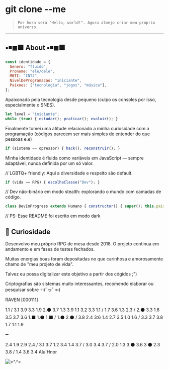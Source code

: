 # git clone --me


> `Por hora será "Hello, world!". Agora almejo criar meu próprio universo.`


---


## ▪◾◼⬛ About ▪◾◼⬛


```js
const identidade = {
  Genero: "fluido",
  Pronome: "ele/dele",
  MBTI: "INTJ",
  NivelDeProgramacao: "iniciante",
  Paixoes: ["tecnologia", "jogos", "música"],
};


```


Apaixonado pela tecnologia desde pequeno (culpo os consoles por isso, especialmente o SNES). 


```js
let level = "iniciante";
while (true) { estudar(); praticar(); evoluir(); }
```


Finalmente tomei uma atitude relacionado a minha curiosidade com a programação (códigos parecem ser mais simples de entender do que pessoas e.e)


```js
if (sistema == opressor) { hack(); reconstruir(); }
```


Minha identidade é fluida como variáveis em JavaScript — sempre adaptável, nunca definida por um só valor.


// LGBTQ+ friendly: Aqui a diversidade e respeito são default.


```js
if (vida == RPG) { escolhaClasse("Dev"); } 
```


// Dev não-binário em modo stealth: explorando o mundo com camadas de código.


```js
class DevInProgress extends Humano { constructor() { super(); this.paixão = "tecnologia"; } }
```


// PS: Esse README foi escrito em modo dark


## 💭 Curiosidade


Desenvolvo meu próprio RPG de mesa desde 2018. O projeto continua em andamento e em fases de testes fechados. 

Muitas energias boas foram depositadas no que carinhosa e amorosamente chamo de "meu projeto de vida".

Talvez eu possa digitalizar este objetivo a partir dos cógidos ;")


Criptografias são sistemas muito interessantes, recomendo elaborar ou pesquisar sobre ☜(ﾟヮﾟ☜)

RAVEN [000111]

1.1 / 3.1 3.9 3.3 1.9 2.⚫ 3.7 1.3 3.9 1.1 3.2 3.3 1.1 / 1.7 3.6 1.3 2.3 / 2.⚫ 3.3 1.6 3.5 3.7 3.6 1.⬛ 1.⚫ 1.⬛ / 1.⚫ 2.⚫ / 3.8 2.4 3:6 1.4 2.7 3.5 1.0 1.6 / 3.3 3.7 3.8 1.7 1.1 1.9

➖

2.4 1.9 2.9 2.4 / 3.1 3:7 1.2 3.4 1.4 3.7 / 3.0 3.4 3.7 / 2.0 1.3 3.⚫ 3.6 3.⚫ 2.3 3.8 / 1.4 3.6 3.4 Alu'Hnor


<img src="(https://res.cloudinary.com/dzl9rplpu/image/upload/w_1000,c_fill,ar_1:1,g_auto,r_max,bo_5px_solid_red,b_rgb:262c35/v1743047747/1743027766463asa_xczetv.png)" alt="=^.^=">
